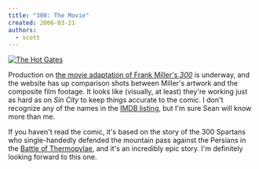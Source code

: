 ```yaml
---
title: "300: The Movie"
created: 2006-03-21
authors:
  - scott
---
```


[![The Hot Gates](/images/hot_gates_part1.jpg)](http://300themovie.warnerbros.com/)

Production on [the movie adaptation of Frank Miller's _300_](http://300themovie.warnerbros.com/) is underway, and the website has up comparison shots between Miller's artwork and the composite film footage. It looks like (visually, at least) they're working just as hard as on _Sin City_ to keep things accurate to the comic. I don't recognize any of the names in the [IMDB listing](http://imdb.com/title/tt0416449/?fr=c2l0ZT1kZnx0dD0xfGZiPXV8cG49MHxrdz0xfHE9MzAwfGZ0PTF8bXg9MjB8bG09NTAwfGNvPTF8aHRtbD0xfG5tPTE_;fc=1;ft=29;fm=1), but I'm sure Sean will know more than me.

If you haven't read the comic, it's based on the story of the 300 Spartans who single-handedly defended the mountain pass against the Persians in the [Battle of Thermopylae](http://en.wikipedia.org/wiki/Battle_of_Thermopylae), and it's an incredibly epic story. I'm definitely looking forward to this one.
